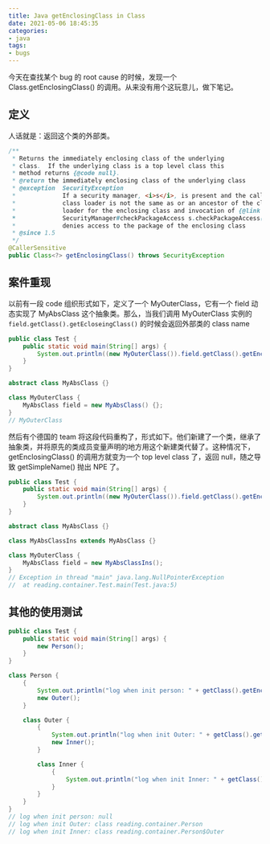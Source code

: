 ```yaml
---
title: Java getEnclosingClass in Class
date: 2021-05-06 18:45:35
categories:
- java
tags:
- bugs
---
```


今天在查找某个 bug 的 root cause 的时候，发现一个 Class.getEnclosingClass() 的调用。从来没有用个这玩意儿，做下笔记。

## 定义

人话就是：返回这个类的外部类。

```java
/**
 * Returns the immediately enclosing class of the underlying
 * class.  If the underlying class is a top level class this
 * method returns {@code null}.
 * @return the immediately enclosing class of the underlying class
 * @exception  SecurityException
 *             If a security manager, <i>s</i>, is present and the caller's
 *             class loader is not the same as or an ancestor of the class
 *             loader for the enclosing class and invocation of {@link
 *             SecurityManager#checkPackageAccess s.checkPackageAccess()}
 *             denies access to the package of the enclosing class
 * @since 1.5
 */
@CallerSensitive
public Class<?> getEnclosingClass() throws SecurityException
```

## 案件重现

以前有一段 code 组织形式如下，定义了一个 MyOuterClass，它有一个 field 动态实现了 MyAbsClass 这个抽象类。那么，当我们调用 MyOuterClass 实例的 `field.getClass().getEcloseingClass()` 的时候会返回外部类的 class name

```java
public class Test {
    public static void main(String[] args) {
        System.out.println((new MyOuterClass()).field.getClass().getEnclosingClass().getSimpleName());
    }
}

abstract class MyAbsClass {}

class MyOuterClass {
    MyAbsClass field = new MyAbsClass() {};
}
// MyOuterClass
```

然后有个德国的 team 将这段代码重构了，形式如下。他们新建了一个类，继承了抽象类，并将原先的类成员变量声明的地方用这个新建类代替了。这种情况下，getEnclosingClass() 的调用方就变为一个 top level class 了，返回 null，随之导致 getSimpleName() 抛出 NPE 了。

```java
public class Test {
    public static void main(String[] args) {
        System.out.println((new MyOuterClass()).field.getClass().getEnclosingClass().getSimpleName());
    }
}

abstract class MyAbsClass {}

class MyAbsClassIns extends MyAbsClass {}

class MyOuterClass {
    MyAbsClass field = new MyAbsClassIns();
}
// Exception in thread "main" java.lang.NullPointerException
// 	at reading.container.Test.main(Test.java:5)
```

## 其他的使用测试

```java
public class Test {
    public static void main(String[] args) {
        new Person();
    }
}

class Person {
    {
        System.out.println("log when init person: " + getClass().getEnclosingClass());
        new Outer();
    }

    class Outer {
        {
            System.out.println("log when init Outer: " + getClass().getEnclosingClass());
            new Inner();
        }

        class Inner {
            {
                System.out.println("log when init Inner: " + getClass().getEnclosingClass());
            }
        }
    }
}
// log when init person: null
// log when init Outer: class reading.container.Person
// log when init Inner: class reading.container.Person$Outer
```